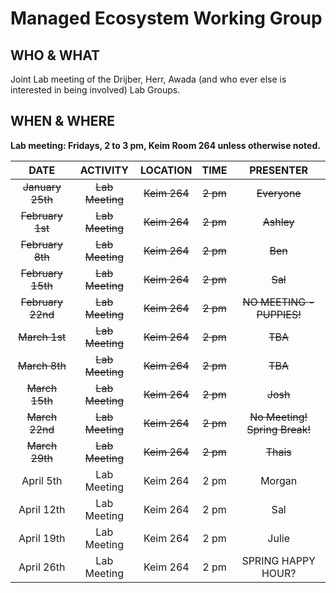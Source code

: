 # Managed Ecosystem Working Group

## WHO & WHAT
Joint Lab meeting of the Drijber, Herr, Awada (and who ever else is interested in being involved) Lab Groups.

## WHEN & WHERE
__Lab meeting: Fridays, 2 to 3 pm, Keim Room 264 unless otherwise noted.__

**DATE** | **ACTIVITY** | **LOCATION** | **TIME** | **PRESENTER**
:-----:|:-----:|:-----:|:-----:|:-----:
~~January 25th~~ | ~~Lab Meeting~~ | ~~Keim 264~~ | ~~2 pm~~ | ~~Everyone~~
~~February 1st~~ | ~~Lab Meeting~~ | ~~Keim 264~~ | ~~2 pm~~ | ~~Ashley~~
~~February 8th~~ | ~~Lab Meeting~~ | ~~Keim 264~~ | ~~2 pm~~ | ~~Ben~~
~~February 15th~~ | ~~Lab Meeting~~ | ~~Keim 264~~ | ~~2 pm~~ | ~~Sal~~ 
~~February 22nd~~ | ~~Lab Meeting~~ | ~~Keim 264~~ | ~~2 pm~~ | ~~NO MEETING - PUPPIES!~~
~~March 1st~~ | ~~Lab Meeting~~ | ~~Keim 264~~ | ~~2 pm~~ | ~~TBA~~
~~March 8th~~ | ~~Lab Meeting~~ | ~~Keim 264~~ | ~~2 pm~~ | ~~TBA~~
~~March 15th~~ | ~~Lab Meeting~~ | ~~Keim 264~~ | ~~2 pm~~ | ~~Josh~~
~~March 22nd~~ | ~~Lab Meeting~~ | ~~Keim 264~~ | ~~2 pm~~ | ~~No Meeting! Spring Break!~~
~~March 29th~~ | ~~Lab Meeting~~ | ~~Keim 264~~ | ~~2 pm~~ | ~~Thais~~
April 5th | Lab Meeting | Keim 264 | 2 pm | Morgan
April 12th | Lab Meeting | Keim 264 | 2 pm | Sal
April 19th | Lab Meeting | Keim 264 | 2 pm | Julie
April 26th | Lab Meeting | Keim 264 | 2 pm | SPRING HAPPY HOUR?
